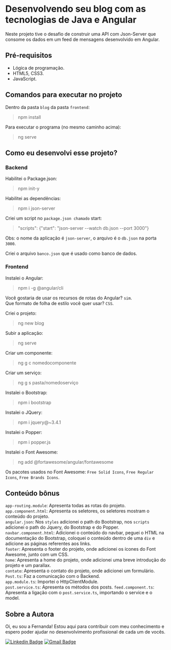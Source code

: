 # Desenvolvendo seu blog com as tecnologias de Java e Angular
Neste projeto tive o desafio de construir uma API com Json-Server que consome os dados em um feed de mensagens desenvolvido em Angular.

## Pré-requisitos
- Lógica de programação.
- HTML5, CSS3.
- JavaScript.

## Comandos para executar no projeto
Dentro da pasta `blog` da pasta `frontend`:
>npm install

Para executar o programa (no mesmo caminho acima):
>ng serve

## Como eu desenvolvi esse projeto?
### Backend
Habilitei o Package.json:
>npm init-y

Habilitei as dependências:
>npm i json-server 

Criei um script no `package.json chamado` start:
>"scripts": {"start": "json-server --watch db.json --port 3000"} <br>

Obs: o nome da aplicação é `json-server`, o arquivo é o `db.json` na porta `3000`. <br>

Criei o arquivo `banco.json` que é usado como banco de dados.

### Frontend 
Instalei o Angular:
>npm i -g @angular/cli

Você gostaria de usar os recursos de rotas do Angular? `sim`. <br>
Que formato de folha de estilo você quer usar? `CSS`.

Criei o projeto:
>ng new blog

Subir a aplicação:
>ng serve

Criar um componente:
>ng g c nomedocomponente

Criar um serviço:
>ng g s pasta/nomedoserviço

Instalei o Bootstrap:
>npm i bootstrap

Instalei o JQuery:
>npm i jquery@~3.4.1

Instalei o Popper:
>npm i popper.js

Instalei o Font Awesome:
>ng add @fortawesome/angular/fontawesome <br>

Os pacotes usados no Font Awesome: `Free Solid Icons`, `Free Regular Icons`, `Free Brands Icons`.

## Conteúdo bônus
`app-routing.module`: Apresenta todas as rotas do projeto. <br>
`app.component.html`: Apresenta os seletores, os seletores mostram o conteúdo do projeto. <br>
`angular.json`: Nos `styles` adicionei o path do Bootstrap, nos `scripts` adicionei o path do Jquery, do Bootstrap e do Popper. <br>
`navbar.component.html`: Adicionei o conteúdo do navbar, peguei o HTML na documentação do Bootstrap, coloquei o conteúdo dentro de uma `div` e adicione as páginas referentes aos links. <br>
`footer`: Apresenta o footer do projeto, onde adicionei os ícones do Font Awesome, junto com um CSS. <br>
`home`: Apresenta a home do projeto, onde adicionei uma breve introdução do projeto e um parallax. <br>
`contato`: Apresenta o contato do projeto, onde adicionei um formulário. <br>
`Post.ts`: Faz a comunicação com o Backend. <br>
`app.module.ts`: Importei o HttpClientModule. <br>
`post.service.ts`: Apresenta os métodos dos posts.
`feed.component.ts`: Apresenta a ligação com o `post.service.ts`, importando o service e o model.

## Sobre a Autora
Oi, eu sou a Fernanda! Estou aqui para contribuir com meu conhecimento e espero poder ajudar no desenvolvimento profissional de cada um de vocês.

[![Linkedin Badge](https://img.shields.io/badge/-Fernanda_Maki_Hirose-blue?style=flat-square&logo=Linkedin&logoColor=white&link=https://www.linkedin.com/in/fernanda-maki-hirose-801117208/)](https://www.linkedin.com/in/fernanda-maki-hirose-801117208/)  [![Gmail Badge](https://img.shields.io/badge/-femahi2020@gmail.com-c14438?style=flat-square&logo=Gmail&logoColor=white&link=mailto:femahi2020@gmail.com)](mailto:femahi2020@gmail.com)

